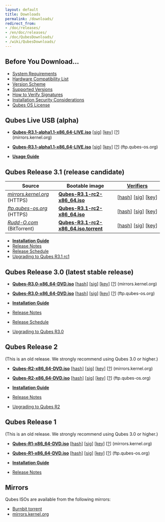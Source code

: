 ```yaml
---
layout: default
title: Downloads
permalink: /downloads/
redirect_from:
- /doc/releases/
- /en/doc/releases/
- /doc/QubesDownloads/
- /wiki/QubesDownloads/
---
```


Before You Download...
----------------------

-   [System Requirements](/doc/system-requirements/)
-   [Hardware Compatibility List](/hcl/)
-   [Version Scheme](/doc/version-scheme/)
-   [Supported Versions](/doc/supported-versions/)
-   [How to Verify Signatures](/doc/verifying-signatures/)
-   [Installation Security Considerations](/doc/install-security/)
-   [Qubes OS License](/doc/license/)

Qubes Live USB (alpha)
----------------------

-   [**Qubes-R3.1-alpha1.1-x86_64-LIVE.iso**](https://mirrors.kernel.org/qubes/iso/Qubes-R3.1-alpha1.1-x86_64-LIVE.iso)
      [[sig](https://mirrors.kernel.org/qubes/iso/Qubes-R3.1-alpha1.1-x86_64-LIVE.iso.asc)]
      [[key](https://keys.qubes-os.org/keys/qubes-release-3-signing-key.asc)]
      [[?](/doc/verifying-signatures/)]
      (mirrors.kernel.org)
-   [**Qubes-R3.1-alpha1.1-x86_64-LIVE.iso**](https://ftp.qubes-os.org/iso/Qubes-R3.1-alpha1.1-x86_64-LIVE.iso)
      [[sig](https://ftp.qubes-os.org/iso/Qubes-R3.1-alpha1.1-x86_64-LIVE.iso.asc)]
      [[key](https://keys.qubes-os.org/keys/qubes-release-3-signing-key.asc)]
      [[?](/doc/verifying-signatures/)]
      (ftp.qubes-os.org)

-   [**Usage Guide**](/doc/live-usb/)

Qubes Release 3.1 (release candidate)
-------------------------------------

| Source                                           | Bootable image  | [Verifiers](/doc/verifying-signatures/) |
| ------------------------------------------------ | --------------- | --------------------------------------- |
| [*mirrors.kernel.org*](https://mirrors.kernel.org/) (HTTPS)                     | [**Qubes-R3.1-rc2-x86_64.iso**](https://mirrors.kernel.org/qubes/iso/Qubes-R3.1-rc2-x86_64.iso)  | [[hash](https://mirrors.kernel.org/qubes/iso/Qubes-R3.1-rc2-x86_64.iso.DIGESTS)]&nbsp;[[sig](https://mirrors.kernel.org/qubes/iso/Qubes-R3.1-rc2-x86_64.iso.asc)]&nbsp;[[key](https://keys.qubes-os.org/keys/qubes-release-3-signing-key.asc)] |
| [*ftp.qubes-os.org*](https://ftp.qubes-os.org/)   (HTTPS)                     | [**Qubes-R3.1-rc2-x86_64.iso**](https://ftp.qubes-os.org/iso/Qubes-R3.1-rc2-x86_64.iso) | [[hash](https://ftp.qubes-os.org/iso/Qubes-R3.1-rc2-x86_64.iso.DIGESTS)]&nbsp;[[sig](https://ftp.qubes-os.org/iso/Qubes-R3.1-rc2-x86_64.iso.asc)]&nbsp;[[key](https://keys.qubes-os.org/keys/qubes-release-3-signing-key.asc)] |
| [*Rudd-O.com*](https://rudd-o.com/) (BitTorrent) | [**Qubes-R3.1-rc2-x86_64.iso.torrent**](https://rudd-o.com/downloads/qubes/Qubes-R3.1-rc2-x86_64.iso.torrent) | [[hash](https://mirrors.kernel.org/qubes/iso/Qubes-R3.1-rc2-x86_64.iso.DIGESTS)]&nbsp;[[sig](https://mirrors.kernel.org/qubes/iso/Qubes-R3.1-rc2-x86_64.iso.asc)]&nbsp;[[key](https://keys.qubes-os.org/keys/qubes-release-3-signing-key.asc)] |

-   [**Installation Guide**](/doc/installation-guide/)
-   [Release Notes](/doc/releases/3.1/release-notes/)
-   [Release Schedule](/doc/releases/3.1/schedule/)
-   [Upgrading to Qubes R3.1 rc1](/doc/releases/3.1/release-notes/#upgrading)

Qubes Release 3.0 (latest stable release)
-------------------------------------

-   [**Qubes-R3.0-x86_64-DVD.iso**](https://mirrors.kernel.org/qubes/iso/Qubes-R3.0-x86_64-DVD.iso)
      [[hash](https://mirrors.kernel.org/qubes/iso/Qubes-R3.0-x86_64-DVD.iso.DIGESTS)]
      [[sig](https://mirrors.kernel.org/qubes/iso/Qubes-R3.0-x86_64-DVD.iso.asc)]
      [[key](https://keys.qubes-os.org/keys/qubes-release-3-signing-key.asc)]
      [[?](/doc/verifying-signatures/)]
      (mirrors.kernel.org)
-   [**Qubes-R3.0-x86_64-DVD.iso**](https://ftp.qubes-os.org/iso/Qubes-R3.0-x86_64-DVD.iso)
      [[hash](https://ftp.qubes-os.org/iso/Qubes-R3.0-x86_64-DVD.iso.DIGESTS)]
      [[sig](https://ftp.qubes-os.org/iso/Qubes-R3.0-x86_64-DVD.iso.asc)]
      [[key](https://keys.qubes-os.org/keys/qubes-release-3-signing-key.asc)]
      [[?](/doc/verifying-signatures/)]
      (ftp.qubes-os.org)

-   [**Installation Guide**](/doc/installation-guide/)
-   [Release Notes](/doc/releases/3.0/release-notes/)
-   [Release Schedule](/doc/releases/3.0/schedule/)
-   [Upgrading to Qubes R3.0](/doc/releases/3.0/release-notes/#upgrading)

Qubes Release 2
---------------------------------------

(This is an old release. We strongly recommend using Qubes 3.0 or higher.)

-   [**Qubes-R2-x86_64-DVD.iso**](https://mirrors.kernel.org/qubes/iso/Qubes-R2-x86_64-DVD.iso)
      [[hash](https://mirrors.kernel.org/qubes/iso/Qubes-R2-x86_64-DVD.iso.DIGESTS)]
      [[sig](https://mirrors.kernel.org/qubes/iso/Qubes-R2-x86_64-DVD.iso.asc)]
      [[key](https://keys.qubes-os.org/keys/qubes-release-2-signing-key.asc)]
      [[?](/doc/verifying-signatures/)]
      (mirrors.kernel.org)
-   [**Qubes-R2-x86_64-DVD.iso**](https://ftp.qubes-os.org/iso/Qubes-R2-x86_64-DVD.iso)
      [[hash](https://ftp.qubes-os.org/iso/Qubes-R2-x86_64-DVD.iso.DIGESTS)]
      [[sig](https://ftp.qubes-os.org/iso/Qubes-R2-x86_64-DVD.iso.asc)]
      [[key](https://keys.qubes-os.org/keys/qubes-release-2-signing-key.asc)]
      [[?](/doc/verifying-signatures/)]
      (ftp.qubes-os.org)

-   [**Installation Guide**](/doc/installation-guide/)
-   [Release Notes](/doc/releases/2.0/release-notes/)
-   [Upgrading to Qubes R2](/doc/releases/2.0/release-notes/#upgrading)

Qubes Release 1
---------------

(This is an old release. We strongly recommend using Qubes 3.0 or higher.)

-   [**Qubes-R1-x86_64-DVD.iso**](https://mirrors.kernel.org/qubes/iso/Qubes-R1-x86_64-DVD.iso)
      [[hash](https://mirrors.kernel.org/qubes/iso/Qubes-R1-x86_64-DVD.iso.DIGESTS)]
      [[sig](https://mirrors.kernel.org/qubes/iso/Qubes-R1-x86_64-DVD.iso.asc)]
      [[key](https://keys.qubes-os.org/keys/qubes-release-1-signing-key.asc)]
      [[?](/doc/verifying-signatures/)]
      (mirrors.kernel.org)
-   [**Qubes-R1-x86_64-DVD.iso**](https://ftp.qubes-os.org/iso/Qubes-R1-x86_64-DVD.iso)
      [[hash](https://ftp.qubes-os.org/iso/Qubes-R1-x86_64-DVD.iso.DIGESTS)]
      [[sig](https://ftp.qubes-os.org/iso/Qubes-R1-x86_64-DVD.iso.asc)]
      [[key](https://keys.qubes-os.org/keys/qubes-release-1-signing-key.asc)]
      [[?](/doc/verifying-signatures/)]
      (ftp.qubes-os.org)

-   [**Installation Guide**](/doc/installation-guide/)
-   [Release Notes](/doc/releases/1.0/release-notes/)

Mirrors
-------

Qubes ISOs are available from the following mirrors:

-   [Burnbit torrent](http://burnbit.com/search?q=qubes)
-   [mirrors.kernel.org](https://mirrors.kernel.org/qubes/iso/)
